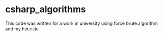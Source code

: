 # csharp_algorithms
This code was written for a work in university using force brute algorithm and my heuristc
